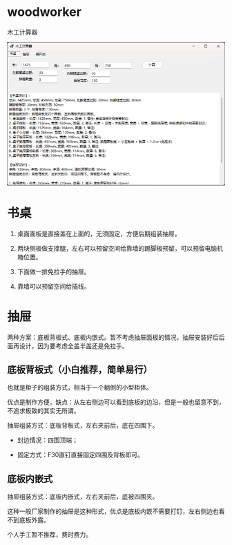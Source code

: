 # woodworker

木工计算器

![](./screenshot.png)

# 书桌

1. 桌面面板是直接盖在上面的，无须固定，方便后期组装抽屉。

2. 两块侧板做支撑腿，左右可以预留空间给靠墙的踢脚板预留，可以预留电脑机箱位置。

3. 下面做一排免拉手的抽屉。

4. 靠墙可以预留空间给插线。



# 抽屉

两种方案：底板背板式、底板内嵌式。暂不考虑抽屉面板的情况，抽屉安装好后后面再设计，因为要考虑全盖半盖还是免拉手。

## 底板背板式（小白推荐，简单易行）

也就是柜子的组装方式，相当于一个躺倒的小型柜体。

优点是制作方便，缺点：从左右侧边可以看到底板的边沿，但是一般也留意不到，不追求极致的其实无所谓。

抽屉组装方式：底板背板式，左右夹前后，底在四围下。

- 封边情况：四围顶端；

- 固定方式：F30直钉直接固定四围及背板即可。



## 底板内嵌式

抽屉组装方式：底板内嵌式，左右夹前后，底被四围夹。

这种一般厂家制作的抽屉是这种形式，优点是底板内嵌不需要打钉，左右侧边也看不到底板外露。

个人手工暂不推荐，费时费力。

